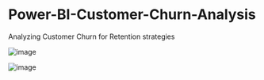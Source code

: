 # Power-BI-Customer-Churn-Analysis
Analyzing Customer Churn for Retention strategies

![image](https://github.com/monika192/Power-BI-Customer-Churn-Analysis/assets/70840949/17df87ab-8661-441c-9853-800caad42a2b)

![image](https://github.com/monika192/Power-BI-Customer-Churn-Analysis/assets/70840949/07b83e82-daf6-4521-8370-81c7bc6f76d8)
